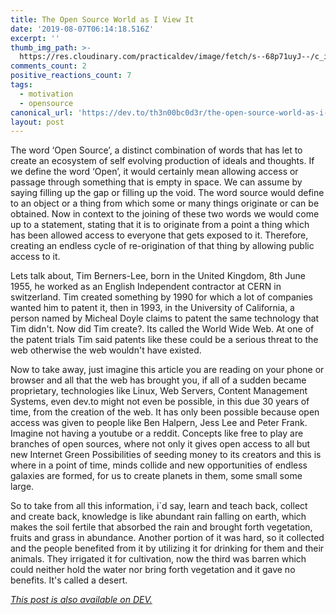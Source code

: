 ```yaml
---
title: The Open Source World as I View It
date: '2019-08-07T06:14:18.516Z'
excerpt: ''
thumb_img_path: >-
  https://res.cloudinary.com/practicaldev/image/fetch/s--68p71uyJ--/c_imagga_scale,f_auto,fl_progressive,h_420,q_auto,w_1000/https://res.cloudinary.com/practicaldev/image/fetch/s--46_9HYhz--/c_imagga_scale%2Cf_auto%2Cfl_progressive%2Ch_420%2Cq_auto%2Cw_1000/https://thepracticaldev.s3.amazonaws.com/i/h8j254ymfbx5oi2hn1ak.jpg
comments_count: 2
positive_reactions_count: 7
tags:
  - motivation
  - opensource
canonical_url: 'https://dev.to/th3n00bc0d3r/the-open-source-world-as-i-view-it-3m3o'
layout: post
---
```

The word ‘Open Source’, a distinct combination of words that has let to create an ecosystem of self evolving production of ideals and thoughts. If we define the word ‘Open’, it would certainly mean allowing access or passage through something that is empty in space. We can assume by saying filling up the gap or filling up the void. The word source would define to an object or a thing from which some or many things originate or can be obtained. Now in context to the joining of these two words we would come up to a statement, stating that it is to originate from a point a thing which has been allowed access to everyone that gets exposed to it. Therefore, creating an endless cycle of re-origination of that thing by allowing public access to it.

Lets talk about, Tim Berners-Lee, born in the United Kingdom, 8th June 1955, he worked as an English Independent contractor at CERN in switzerland. Tim created something by 1990 for which a lot of companies wanted him to patent it, then in 1993, in the University of California, a person named by Micheal Doyle claims to patent the same technology that Tim didn't. Now did Tim create?. Its called the World Wide Web. At one of the patent trials Tim said patents like these could be a serious threat to the web otherwise the web wouldn't have existed.

Now to take away, just imagine this article you are reading on your phone or browser and all that the web has brought you, if all of a sudden became proprietary, technologies like Linux, Web Servers, Content Management Systems, even dev.to might not even be possible, in this due 30 years of time, from the creation of the web. It has only been possible because open access was given to people like Ben Halpern, Jess Lee and Peter Frank. Imagine not having a youtube or a reddit. Concepts like free to play are branches of open sources, where not only it gives open access to all but new Internet Green Possibilities of seeding money to its creators and this is where in a point of time, minds collide and new opportunities of endless galaxies are formed, for us to create planets in them, some small some large. 

So to take from all this information, i`d say, learn and teach back, collect and create back, knowledge is like abundant rain falling on earth, which makes the soil fertile that absorbed the rain and brought forth vegetation, fruits and grass in abundance. Another portion of it was hard, so it collected and the people benefited from it by utilizing it for drinking for them and their animals. They irrigated it for cultivation, now the third was barren which could neither hold the water nor bring forth vegetation and it gave no benefits. It's called a desert.


*[This post is also available on DEV.](https://dev.to/th3n00bc0d3r/the-open-source-world-as-i-view-it-3m3o)*


<script>
const parent = document.getElementsByTagName('head')[0];
const script = document.createElement('script');
script.type = 'text/javascript';
script.src = 'https://cdnjs.cloudflare.com/ajax/libs/iframe-resizer/4.1.1/iframeResizer.min.js';
script.charset = 'utf-8';
script.onload = function() {
    window.iFrameResize({}, '.liquidTag');
};
parent.appendChild(script);
</script>    
